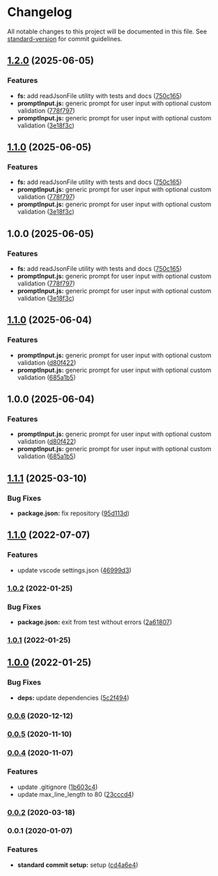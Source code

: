 # Changelog

All notable changes to this project will be documented in this file. See [standard-version](https://github.com/conventional-changelog/standard-version) for commit guidelines.

## [1.2.0](https://github.com/SandroMiguel/nubitools/compare/v1.1.0...v1.2.0) (2025-06-05)


### Features

* **fs:** add readJsonFile utility with tests and docs ([750c165](https://github.com/SandroMiguel/nubitools/commit/750c165d47ed8535eb44c099a1fac6641f975228))
* **promptInput.js:** generic prompt for user input with optional custom validation ([778f797](https://github.com/SandroMiguel/nubitools/commit/778f7972bb03d666f88d06e719599cf352c113bb))
* **promptInput.js:** generic prompt for user input with optional custom validation ([3e18f3c](https://github.com/SandroMiguel/nubitools/commit/3e18f3cc0376a5182a796042f32c50ef1bc4c9bf))

## [1.1.0](https://github.com/SandroMiguel/nubitools/compare/v1.0.0...v1.1.0) (2025-06-05)


### Features

* **fs:** add readJsonFile utility with tests and docs ([750c165](https://github.com/SandroMiguel/nubitools/commit/750c165d47ed8535eb44c099a1fac6641f975228))
* **promptInput.js:** generic prompt for user input with optional custom validation ([778f797](https://github.com/SandroMiguel/nubitools/commit/778f7972bb03d666f88d06e719599cf352c113bb))
* **promptInput.js:** generic prompt for user input with optional custom validation ([3e18f3c](https://github.com/SandroMiguel/nubitools/commit/3e18f3cc0376a5182a796042f32c50ef1bc4c9bf))

## 1.0.0 (2025-06-05)


### Features

* **fs:** add readJsonFile utility with tests and docs ([750c165](https://github.com/SandroMiguel/nubitools/commit/750c165d47ed8535eb44c099a1fac6641f975228))
* **promptInput.js:** generic prompt for user input with optional custom validation ([778f797](https://github.com/SandroMiguel/nubitools/commit/778f7972bb03d666f88d06e719599cf352c113bb))
* **promptInput.js:** generic prompt for user input with optional custom validation ([3e18f3c](https://github.com/SandroMiguel/nubitools/commit/3e18f3cc0376a5182a796042f32c50ef1bc4c9bf))

## [1.1.0](https://github.com/SandroMiguel/nubitools/compare/v1.0.0...v1.1.0) (2025-06-04)


### Features

* **promptInput.js:** generic prompt for user input with optional custom validation ([d80f422](https://github.com/SandroMiguel/nubitools/commit/d80f4229fa3ac5fc1e94e62b217cc6fc39cbb6f7))
* **promptInput.js:** generic prompt for user input with optional custom validation ([685a1b5](https://github.com/SandroMiguel/nubitools/commit/685a1b598e13dd499296691c22100c4a5271df3d))

## 1.0.0 (2025-06-04)


### Features

* **promptInput.js:** generic prompt for user input with optional custom validation ([d80f422](https://github.com/SandroMiguel/nubitools/commit/d80f4229fa3ac5fc1e94e62b217cc6fc39cbb6f7))
* **promptInput.js:** generic prompt for user input with optional custom validation ([685a1b5](https://github.com/SandroMiguel/nubitools/commit/685a1b598e13dd499296691c22100c4a5271df3d))

## [1.1.1](https://github.com/SandroMiguel/some-awesome-project/compare/v1.1.0...v1.1.1) (2025-03-10)


### Bug Fixes

* **package.json:** fix repository ([95d113d](https://github.com/SandroMiguel/some-awesome-project/commit/95d113d1f45a07e179d462b680c28ef1ef67b57e))

## [1.1.0](https://github.com/SandroMiguel/some-awesome-project/compare/v1.0.2...v1.1.0) (2022-07-07)


### Features

* update vscode settings.json ([46999d3](https://github.com/SandroMiguel/some-awesome-project/commit/46999d324242adab36cf7b91f13bd85ff35605f8))

### [1.0.2](https://github.com/SandroMiguel/some-awesome-project/compare/v1.0.1...v1.0.2) (2022-01-25)


### Bug Fixes

* **package.json:** exit from test without errors ([2a61807](https://github.com/SandroMiguel/some-awesome-project/commit/2a61807e3dc7d5ccff5b5971a34ffc6879a68f22))

### [1.0.1](https://github.com/SandroMiguel/some-awesome-project/compare/v1.0.0...v1.0.1) (2022-01-25)

## [1.0.0](https://github.com/SandroMiguel/some-awesome-project/compare/v0.0.6...v1.0.0) (2022-01-25)


### Bug Fixes

* **deps:** update dependencies ([5c2f494](https://github.com/SandroMiguel/some-awesome-project/commit/5c2f4948a27e9c7e870eb7078d6a3967f2fd3732))

### [0.0.6](https://github.com/SandroMiguel/some-awesome-project/compare/v0.0.5...v0.0.6) (2020-12-12)

### [0.0.5](https://github.com/SandroMiguel/some-awesome-project/compare/v0.0.4...v0.0.5) (2020-11-10)

### [0.0.4](https://github.com/SandroMiguel/some-awesome-project/compare/v0.0.2...v0.0.4) (2020-11-07)


### Features

* update .gitignore ([1b603c4](https://github.com/SandroMiguel/some-awesome-project/commit/1b603c47e7b870c0015d2aafaafcdb52601700bd))
* update max_line_length to 80 ([23cccd4](https://github.com/SandroMiguel/some-awesome-project/commit/23cccd4871c728b78f5b718de0e30d71ea5ef6b6))

### [0.0.2](https://github.com/SandroMiguel/some-awesome-project/compare/v0.0.1...v0.0.2) (2020-03-18)

### 0.0.1 (2020-01-07)


### Features

* **standard commit setup:** setup ([cd4a6e4](https://github.com/SandroMiguel/some-awesome-project/commit/cd4a6e4ab0762d7b847f98c039f2a0356538146f))
